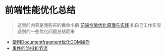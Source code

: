 
# 前端性能优化总结
> 这里的内容是我购买的掘金小册 [前端性能优化原理与实践](https://juejin.im/book/6844733750048210957/section/6844733750031417352) 和自己工作实际遇到的一些优化问题总结而来

- [使用Documentfragment优化DOM操作](/articles/Performance/使用Documentfragment优化DOM操作.html)
- [事件的防抖和节流](/articles/Performance/事件的防抖和节流.html)

